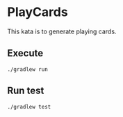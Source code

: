 # PlayCards

This kata is to generate playing cards.

## Execute
```
./gradlew run
```

## Run test
```
./gradlew test
```

